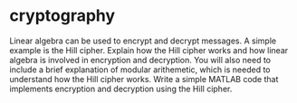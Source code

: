 # cryptography
Linear algebra can be used to encrypt and decrypt messages. A simple example is the Hill cipher. Explain how the
Hill cipher works and how linear algebra is involved in encryption and decryption. You will also need to include a
brief explanation of modular arithemetic, which is needed to understand how the Hill cipher works. Write a simple
MATLAB code that implements encryption and decryption using the Hill cipher.
